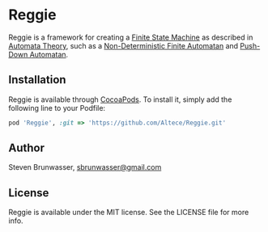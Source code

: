 # Reggie

<!--
[![CI Status](http://img.shields.io/travis/altece/Reggie.svg?style=flat)](https://travis-ci.org/altece/Reggie)
[![Version](https://img.shields.io/cocoapods/v/Reggie.svg?style=flat)](http://cocoapods.org/pods/Reggie)
[![License](https://img.shields.io/cocoapods/l/Reggie.svg?style=flat)](http://cocoapods.org/pods/Reggie)
[![Platform](https://img.shields.io/cocoapods/p/Reggie.svg?style=flat)](http://cocoapods.org/pods/Reggie)
 -->

Reggie is a framework for creating a [Finite State Machine][1] as described in [Automata Theory][2],
such as a [Non-Deterministic Finite Automatan][3] and [Push-Down Automatan][4].

[1]: https://en.wikipedia.org/wiki/Finite-state_machine
[2]: https://en.wikipedia.org/wiki/Automata_theory
[3]: https://en.wikipedia.org/wiki/Nondeterministic_finite_automaton
[4]: https://en.wikipedia.org/wiki/Pushdown_automaton

## Installation

Reggie is available through [CocoaPods](http://cocoapods.org). 
To install it, simply add the following line to your Podfile:

```ruby
pod 'Reggie', :git => 'https://github.com/Altece/Reggie.git'
```

## Author

Steven Brunwasser, sbrunwasser@gmail.com

## License

Reggie is available under the MIT license. See the LICENSE file for more info.

